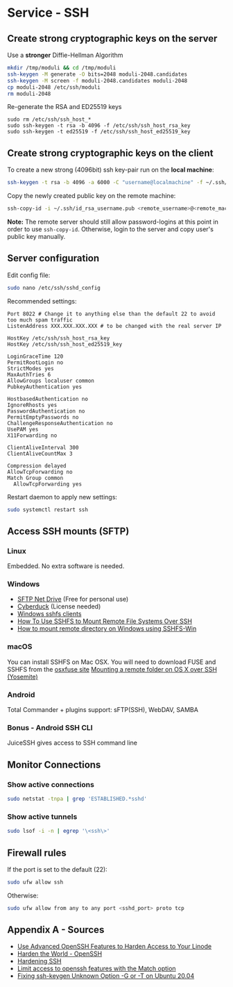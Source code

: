 # Service - SSH

## Create strong cryptographic keys on the server

Use a **stronger** Diffie-Hellman Algorithm
```bash
mkdir /tmp/moduli && cd /tmp/moduli
ssh-keygen -M generate -O bits=2048 moduli-2048.candidates
ssh-keygen -M screen -f moduli-2048.candidates moduli-2048
cp moduli-2048 /etc/ssh/moduli
rm moduli-2048
```

Re-generate the RSA and ED25519 keys
```
sudo rm /etc/ssh/ssh_host_*  
sudo ssh-keygen -t rsa -b 4096 -f /etc/ssh/ssh_host_rsa_key 
sudo ssh-keygen -t ed25519 -f /etc/ssh/ssh_host_ed25519_key
```

## Create strong cryptographic keys on the client

To create a new strong (4096bit) ssh key-pair run on the **local machine**:
```bash
ssh-keygen -t rsa -b 4096 -a 6000 -C "username@localmachine" -f ~/.ssh/id_rsa_username
```

Copy the newly created public key on the remote machine:
```bash
ssh-copy-id -i ~/.ssh/id_rsa_username.pub <remote_username>@<remote_machine>:<port>
```
**Note:** The remote server should still allow password-logins at this point in order to use `ssh-copy-id`.
Otherwise, login to the server and copy user's public key manually. 

## Server configuration

Edit config file:
```bash
sudo nano /etc/ssh/sshd_config
```

Recommended settings:
```
Port 8022 # Change it to anything else than the default 22 to avoid too much spam traffic
ListenAddress XXX.XXX.XXX.XXX # to be changed with the real server IP

HostKey /etc/ssh/ssh_host_rsa_key
HostKey /etc/ssh/ssh_host_ed25519_key

LoginGraceTime 120
PermitRootLogin no
StrictModes yes
MaxAuthTries 6
AllowGroups localuser common
PubkeyAuthentication yes

HostbasedAuthentication no
IgnoreRhosts yes
PasswordAuthentication no
PermitEmptyPasswords no
ChallengeResponseAuthentication no
UsePAM yes
X11Forwarding no

ClientAliveInterval 300
ClientAliveCountMax 3

Compression delayed
AllowTcpForwarding no
Match Group common
  AllowTcpForwarding yes
```
Restart daemon to apply new settings:
```bash
sudo systemctl restart ssh
```

## Access SSH mounts (SFTP)

### Linux

Embedded. No extra software is needed.

### Windows

- [SFTP Net Drive](https://www.nsoftware.com/sftp/netdrive/) (Free for personal use)
- [Cyberduck](https://cyberduck.io) (License needed)
- [Windows sshfs clients](https://nelsonslog.wordpress.com/2017/07/19/windows-sshfs-clients/)
- [How To Use SSHFS to Mount Remote File Systems Over SSH](https://www.digitalocean.com/community/tutorials/how-to-use-sshfs-to-mount-remote-file-systems-over-ssh)
- [How to mount remote directory on Windows using SSHFS-Win](https://codeyarns.com/2018/05/03/how-to-mount-remote-directory-on-windows-using-sshfs-win/)

### macOS

You can install SSHFS on Mac OSX. You will need to download FUSE and SSHFS from the [osxfuse site](http://osxfuse.github.io/)
[Mounting a remote folder on OS X over SSH (Yosemite)](https://amaral.northwestern.edu/resources/guides/mounting-remote-folder-os-x-over-ssh-yosemite)

### Android

Total Commander + plugins support: sFTP(SSH), WebDAV, SAMBA

### Bonus - Android SSH CLI

JuiceSSH gives access to SSH command line

## Monitor Connections

### Show active connections

```bash
sudo netstat -tnpa | grep 'ESTABLISHED.*sshd'
```

### Show active tunnels

```bash
sudo lsof -i -n | egrep '\<ssh\>'
```

## Firewall rules

If the port is set to the default (22): 
```bash
sudo ufw allow ssh
```
Otherwise:
```bash
sudo ufw allow from any to any port <sshd_port> proto tcp
```

## Appendix A - Sources

- [Use Advanced OpenSSH Features to Harden Access to Your Linode](https://www.linode.com/docs/guides/advanced-ssh-server-security/)
- [Harden the World - OpenSSH](http://docs.hardentheworld.org/Applications/OpenSSH/)
- [Hardening SSH](https://medium.com/@jasonrigden/hardening-ssh-1bcb99cd4cef)
- [Limit access to openssh features with the Match option](https://raymii.org/s/tutorials/Limit_access_to_openssh_features_with_the_Match_keyword.html)
- [Fixing ssh-keygen Unknown Option -G or -T on Ubuntu 20.04](https://chewett.co.uk/blog/2535/fixing-ssh-keygen-unknown-option-g-or-t-on-ubuntu-20-04/)
